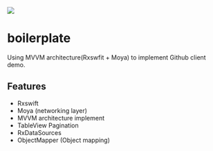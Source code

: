 

![](https://cloud.githubusercontent.com/assets/73608/23101342/9a42b082-f6d4-11e6-9fa2-a1d2b8882d02.gif)

# boilerplate
Using MVVM architecture(Rxswfit + Moya) to implement Github client demo.

## Features
*  Rxswift
*  Moya (networking layer)
*  MVVM architecture implement
*  TableView Pagination 
*  RxDataSources
*  ObjectMapper (Object mapping)


